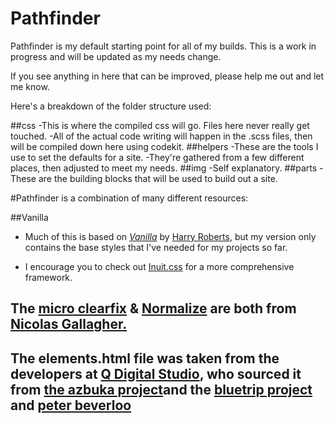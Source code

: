 # Pathfinder

Pathfinder is my default starting point for all of my builds. This is a work in progress and will be updated as my needs change.

If you see anything in here that can be improved, please help me out and let me know. 

Here's a breakdown of the folder structure used:

##css
	-This is where the compiled css will go. Files here never really get touched.
	-All of the actual code writing will happen in the .scss files, then will be compiled down here using codekit.
##helpers
 	-These are the tools I use to set the defaults for a site.
 	-They're gathered from a few different places, then adjusted to meet my needs.
##img
	-Self explanatory.
##parts
	-These are the building blocks that will be used to build out a site.

#Pathfinder is a combination of many different resources:

##Vanilla
 - Much of this is based on [_Vanilla_](http://github.com/csswizardry/vanilla) by [Harry Roberts](https://github.com/csswizardry), but my version only contains the base styles that I've needed for my projects so far. 
 
 - I encourage you to check out [Inuit.css](https://github.com/csswizardry/inuit.css) for a more comprehensive framework.

## The [micro clearfix](http://nicolasgallagher.com/micro-clearfix-hack/) & [Normalize](https://github.com/necolas/normalize.css) are both from [Nicolas Gallagher.](https://github.com/necolas)

## The elements.html file was taken from the developers at [Q Digital Studio](http://qdigitalstudio.com), who sourced it from [the azbuka project](http://code.google.com/p/azbuka/)and the [bluetrip project](http://bluetrip.org/) and [peter beverloo](http://peter.sh/examples/?/html/meter-progress.html)


